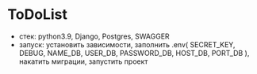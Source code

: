 # ToDoList

* стек: python3.9, Django, Postgres, SWAGGER
* запуск: установить зависимости,
заполнить .env(
SECRET_KEY,
DEBUG,
NAME_DB,
USER_DB,
PASSWORD_DB,
HOST_DB,
PORT_DB
),
накатить миграции, запустить проект
